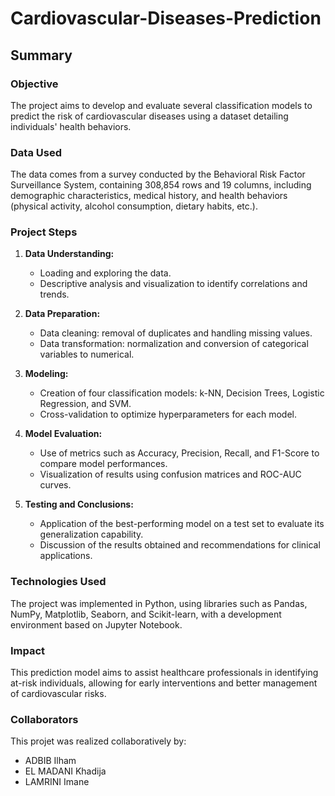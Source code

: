 # Cardiovascular-Diseases-Prediction

## Summary

### Objective
The project aims to develop and evaluate several classification models to predict the risk of cardiovascular diseases using a dataset detailing individuals' health behaviors.
### Data Used
The data comes from a survey conducted by the Behavioral Risk Factor Surveillance System, containing 308,854 rows and 19 columns, including demographic characteristics, medical history, and health behaviors (physical activity, alcohol consumption, dietary habits, etc.).

### Project Steps
1. **Data Understanding:**
   - Loading and exploring the data.
   - Descriptive analysis and visualization to identify correlations and trends.

2. **Data Preparation:**
   - Data cleaning: removal of duplicates and handling missing values.
   - Data transformation: normalization and conversion of categorical variables to numerical.

3. **Modeling:**
   - Creation of four classification models: k-NN, Decision Trees, Logistic Regression, and SVM.
   - Cross-validation to optimize hyperparameters for each model.

4. **Model Evaluation:**
   - Use of metrics such as Accuracy, Precision, Recall, and F1-Score to compare model performances.
   - Visualization of results using confusion matrices and ROC-AUC curves.

5. **Testing and Conclusions:**
   - Application of the best-performing model on a test set to evaluate its generalization capability.
   - Discussion of the results obtained and recommendations for clinical applications.

### Technologies Used
The project was implemented in Python, using libraries such as Pandas, NumPy, Matplotlib, Seaborn, and Scikit-learn, with a development environment based on Jupyter Notebook.

### Impact
This prediction model aims to assist healthcare professionals in identifying at-risk individuals, allowing for early interventions and better management of cardiovascular risks.

### Collaborators
This projet was realized collaboratively by:

- ADBIB Ilham
- EL MADANI Khadija
- LAMRINI Imane